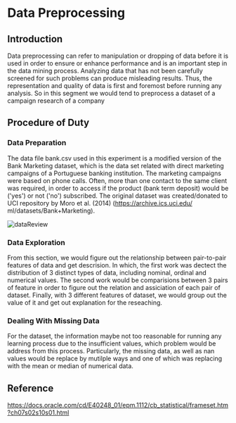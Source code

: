 # Data Preprocessing
## Introduction
Data preprocessing can refer to manipulation or dropping of data before it is used in order to ensure or enhance performance and is an important step in the data mining process.
Analyzing data that has not been carefully screened for such problems can produce misleading results. Thus, the representation and quality of data is first and foremost before running any analysis.
So in this segment we would tend to preprocess a dataset of a campaign research of a company
## Procedure of Duty
### Data Preparation 
The data file bank.csv used in this experiment is a modified version of the Bank
Marketing dataset, which is the data set related with direct marketing campaigns of a
Portuguese banking institution. The marketing campaigns were based on phone calls. 
Often, more than one contact to the same client was required, in order to access if the 
product (bank term deposit) would be ('yes') or not ('no') subscribed. The original dataset 
was created/donated to UCI repository by Moro et al. (2014) (https://archive.ics.uci.edu/
ml/datasets/Bank+Marketing).

![dataReview](https://user-images.githubusercontent.com/81562297/221419710-53133b85-fd6e-439f-97d3-4f0ace09d9de.png)

### Data Exploration
From this section, we would figure out the relationship between pair-to-pair features of data and get descrision.
In which, the first work was dectect the distribution of 3 distinct types of data, including nominal, ordinal and numerical values.
The second work would be comparisions between 3 pairs of feature in order to figure out the relation and assiciation of each pair of dataset. 
Finally, with 3 different features of dataset, we would group out the value of it and get out explanation for the reseaching.

### Dealing With Missing Data
For the dataset, the information maybe not too reasonable for running any learning process due to the insufficient values, which problem would be address from this process.
Particularly, the missing data, as well as nan values would be replace by mutilple ways and one of which was replacing with the mean or median of numerical data.
 
## Reference
https://docs.oracle.com/cd/E40248_01/epm.1112/cb_statistical/frameset.htm?ch07s02s10s01.html
